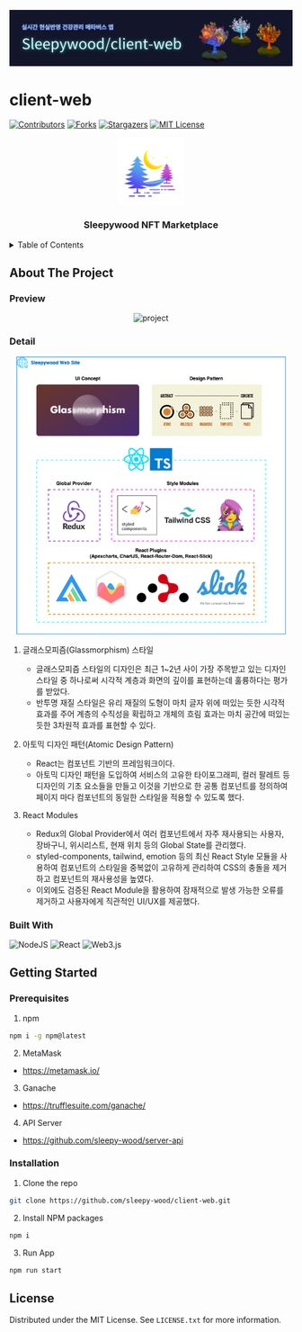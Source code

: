 ![banner](https://github.com/sleepy-wood/client-web/blob/dev/client-web.png)

# client-web

[![Contributors][contributors-shield]][contributors-url]
[![Forks][forks-shield]][forks-url]
[![Stargazers][stars-shield]][stars-url]
[![MIT License][license-shield]][license-url]

<div align="center">
  <a href="https://github.com/sleepy-wood">
    <img src="https://github.com/sleepy-wood/client-web/blob/dev/src/assets/images/logo.png" alt="Logo" width="120" height="120">
  </a>
  <h3 align="center">Sleepywood NFT Marketplace</h3>
</div>

<!-- TABLE OF CONTENTS -->
<details>
  <summary>Table of Contents</summary>
  <ol>
    <li>
      <a href="#about-the-project">About The Project</a>
      <ul>
        <li><a href="preview">Preview</a></li>
        <li><a href="detail">Detail</a></li>
      </ul>
      <ul>
        <li><a href="#built-with">Built With</a></li>
      </ul>
    </li>
    <li>
      <a href="#getting-started">Getting Started</a>
      <ul>
        <li><a href="#prerequisites">Prerequisites</a></li>
        <li><a href="#installation">Installation</a></li>
      </ul>
    </li>
    <li><a href="#license">License</a></li>
  </ol>
</details>

<!-- ABOUT THE PROJECT -->
## About The Project

### Preview

<div align="center">
  <img src="https://github.com/sleepy-wood/client-web/blob/dev/project.gif" alt="project" width=480 />
</div>

### Detail

<div align="center">
  <img src="https://github.com/sleepy-wood/client-web/blob/dev/client-web.drawio.png" alt="project" width=480 />
</div>

1) 글래스모피즘(Glassmorphism) 스타일
   - 글래스모피즘 스타일의 디자인은 최근 1~2년 사이 가장 주목받고 있는 디자인 스타일 중 하나로써 시각적 계층과 화면의 깊이를 표현하는데 훌륭하다는 평가를 받았다.
   - 반투명 재질 스타일은 유리 재질의 도형이 마치 글자 위에 떠있는 듯한 시각적 효과를 주어 계층의 수직성을 확립하고 개체의 흐림 효과는 마치 공간에 떠있는 듯한 3차원적 효과를 표현할 수 있다.

2) 아토믹 디자인 패턴(Atomic Design Pattern)
   - React는 컴포넌트 기반의 프레임워크이다. 
   - 아토믹 디자인 패턴을 도입하여 서비스의 고유한 타이포그래피, 컬러 팔레트 등 디자인의 기초 요소들을 만들고 이것을 기반으로 한 공통 컴포넌트를 정의하여 페이지 마다 컴포넌트의 동일한 스타일을 적용할 수 있도록 했다.

3) React Modules
   - Redux의 Global Provider에서 여러 컴포넌트에서 자주 재사용되는 사용자, 장바구니, 위시리스트, 현재 위치 등의 Global State를 관리했다.
   - styled-components, tailwind, emotion 등의 최신 React Style 모듈을 사용하여 컴포넌트의 스타일을 중복없이 고유하게 관리하여 CSS의 충돌을 제거하고 컴포넌트의 재사용성을 높였다.
   - 이외에도 검증된 React Module을 활용하여 잠재적으로 발생 가능한 오류를 제거하고 사용자에게 직관적인 UI/UX를 제공했다.

### Built With

![NodeJS](https://img.shields.io/badge/node.js-6DA55F?style=for-the-badge&logo=node.js&logoColor=white) ![React](https://img.shields.io/badge/react-%2320232a.svg?style=for-the-badge&logo=react&logoColor=%2361DAFB) ![Web3.js](https://img.shields.io/badge/web3.js-F16822?style=for-the-badge&logo=web3.js&logoColor=white) 

<!-- GETTING STARTED -->
## Getting Started

### Prerequisites

1. npm
  ```bash
  npm i -g npm@latest
  ```
2. MetaMask
  - https://metamask.io/
3. Ganache
  - https://trufflesuite.com/ganache/
4. API Server
  - https://github.com/sleepy-wood/server-api

### Installation

1. Clone the repo
  ```bash
  git clone https://github.com/sleepy-wood/client-web.git
  ```
2. Install NPM packages
  ```bash
  npm i
  ```
3. Run App
  ```bash
  npm run start
  ```

<!-- LICENSE -->
## License

Distributed under the MIT License. See `LICENSE.txt` for more information.

[contributors-shield]: https://img.shields.io/github/contributors/sleepy-wood/client-web.svg?style=for-the-badge
[contributors-url]: https://github.com/sleepy-wood/client-web/graphs/contributors
[forks-shield]: https://img.shields.io/github/forks/sleepy-wood/client-web.svg?style=for-the-badge
[forks-url]: https://github.com/sleepy-wood/client-web/network/members
[stars-shield]: https://img.shields.io/github/stars/sleepy-wood/client-web.svg?style=for-the-badge
[stars-url]: https://github.com/sleepy-wood/client-web/stargazers
[license-shield]: https://img.shields.io/github/license/sleepy-wood/client-web.svg?style=for-the-badge
[license-url]: https://github.com/sleepy-wood/client-web/blob/master/LICENSE.txt
